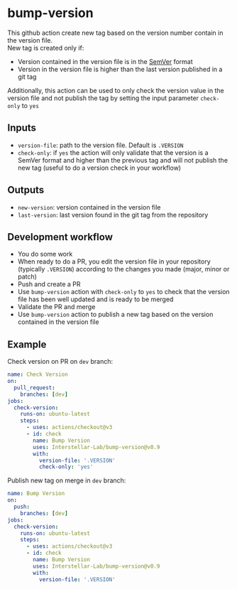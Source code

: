 # bump-version
This github action create new tag based on the version number contain in the version file.  
New tag is created only if:
- Version contained in the version file is in the [SemVer](https://semver.org/) format
- Version in the version file is higher than the last version published in a git tag

Additionally, this action can be used to only check the version value in the version file and not publish the tag by 
setting the input parameter `check-only` to `yes`

## Inputs
- `version-file`: path to the version file. Default is `.VERSION`
- `check-only`: if `yes` the action will only validate that the version is a SemVer format 
and higher than the previous tag and will not publish the new tag (useful to do a version check in your workflow)

## Outputs
- `new-version`: version contained in the version file
- `last-version`: last version found in the git tag from the repository

## Development workflow
- You do some work
- When ready to do a PR, you edit the version file in your repository (typically `.VERSION`) according to
  the changes you made (major, minor or patch)
- Push and create a PR
- Use `bump-version` action with `check-only` to `yes` to check that the version file has been well updated and is
  ready to be merged
- Validate the PR and merge
- Use `bump-version` action to publish a new tag based on the version contained in the version file

## Example
Check version on PR on `dev` branch:
```yaml
name: Check Version
on:
  pull_request:
    branches: [dev]
jobs:
  check-version:
    runs-on: ubuntu-latest
    steps:
      - uses: actions/checkout@v3
      - id: check
        name: Bump Version
        uses: Interstellar-Lab/bump-version@v0.9
        with:
          version-file: '.VERSION'
          check-only: 'yes'
```
Publish new tag on merge in `dev` branch:
```yaml
name: Bump Version
on:
  push:
    branches: [dev]
jobs:
  check-version:
    runs-on: ubuntu-latest
    steps:
      - uses: actions/checkout@v3
      - id: check
        name: Bump Version
        uses: Interstellar-Lab/bump-version@v0.9
        with:
          version-file: '.VERSION'
```
